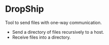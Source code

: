 DropShip
========

Tool to send files with one-way communication.

* Send a directory of files recursively to a host.
* Receive files into a directory.
